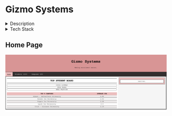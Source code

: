 # Gizmo Systems

<details>
    <summary>Description</summary>
    An enrollment platform that lets users add / edit / delete universities.
    Allows users to register students and enroll or remove student from universities.
    Landing page shows the top 5 Universities with the average of students GPA. It also shows top students along with the university they are currently enrolled in.
    A sidebar that lets you search students with their first or last name, or universities with they name or location.
</details>

<details>
    <summary>Tech Stack</summary>
    Javascript
    Express.js
    Git
    Node.js
    Webpack
    Babel
    React
    Redux
    Sequelize
    Faker

</details>


## Home Page
![Screenshot](home.png)
